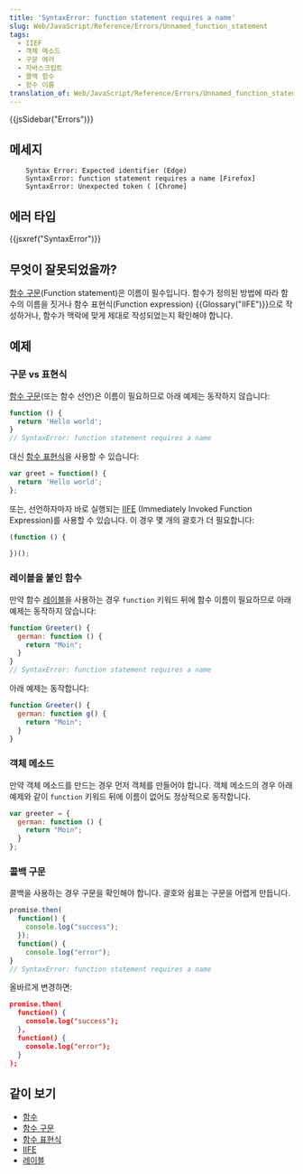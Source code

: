 ```yaml
---
title: 'SyntaxError: function statement requires a name'
slug: Web/JavaScript/Reference/Errors/Unnamed_function_statement
tags:
  - IIEF
  - 객체 메소드
  - 구문 에러
  - 자바스크립트
  - 콜백 함수
  - 함수 이름
translation_of: Web/JavaScript/Reference/Errors/Unnamed_function_statement
---
```


{{jsSidebar("Errors")}}

## 메세지

```
    Syntax Error: Expected identifier (Edge)
    SyntaxError: function statement requires a name [Firefox]
    SyntaxError: Unexpected token ( [Chrome]
```

## 에러 타입

{{jsxref("SyntaxError")}}

## 무엇이 잘못되었을까?

[함수 구문](/ko/docs/Web/JavaScript/Reference/Statements/function)(Function statement)은 이름이 필수입니다. 함수가 정의된 방법에 따라 함수의 이름을 짓거나 함수 표현식(Function expression) {{Glossary("IIFE")}}으로 작성하거나, 함수가 맥락에 맞게 제대로 작성되었는지 확인해야 합니다.

## 예제

### 구문 vs 표현식

[함수 구문](/ko/docs/Web/JavaScript/Reference/Statements/function)(또는 함수 선언)은 이름이 필요하므로 아래 예제는 동작하지 않습니다:

```js example-bad
function () {
  return 'Hello world';
}
// SyntaxError: function statement requires a name
```

대신 [함수 표현식](/ko/docs/Web/JavaScript/Reference/Operators/function)을 사용할 수 있습니다:

```js example-good
var greet = function() {
  return 'Hello world';
};
```

또는, 선언하자마자 바로 실행되는 [IIFE](https://en.wikipedia.org/wiki/Immediately-invoked_function_expression) (Immediately Invoked Function Expression)를 사용할 수 있습니다. 이 경우 몇 개의 괄호가 더 필요합니다:

```js example-good
(function () {

})();
```

### 레이블을 붙인 함수

만약 함수 [레이블](/ko/docs/Web/JavaScript/Reference/Statements/label)을 사용하는 경우 `function` 키워드 뒤에 함수 이름이 필요하므로 아래 예제는 동작하지 않습니다:

```js example-bad
function Greeter() {
  german: function () {
    return "Moin";
  }
}
// SyntaxError: function statement requires a name
```

아래 예제는 동작합니다:

```js example-good
function Greeter() {
  german: function g() {
    return "Moin";
  }
}
```

### 객체 메소드

만약 객체 메소드를 만드는 경우 먼저 객체를 만들어야 합니다. 객체 메소드의 경우 아래 예제와 같이 `function` 키워드 뒤에 이름이 없어도 정상적으로 동작합니다.

```js example-good
var greeter = {
  german: function () {
    return "Moin";
  }
};
```

### 콜백 구문

콜백을 사용하는 경우 구문을 확인해야 합니다. 괄호와 쉼표는 구문을 어렵게 만듭니다.

```js example-bad
promise.then(
  function() {
    console.log("success");
  });
  function() {
    console.log("error");
}
// SyntaxError: function statement requires a name
```

올바르게 변경하면:

```json example-good
promise.then(
  function() {
    console.log("success");
  },
  function() {
    console.log("error");
  }
);
```

## 같이 보기

- [함수](/ko/docs/Web/JavaScript/Guide/%ED%95%A8%EC%88%98)
- [함수 구문](/ko/docs/Web/JavaScript/Reference/Statements/function)
- [함수 표현식](/ko/docs/Web/JavaScript/Reference/Operators/function)
- [IIFE](https://en.wikipedia.org/wiki/Immediately-invoked_function_expression)
- [레이블](/ko/docs/Web/JavaScript/Reference/Statements/label)
